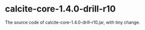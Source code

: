 # calcite-core-1.4.0-drill-r10
The source code of calcite-core-1.4.0-drill-r10.jar, with tiny change.
